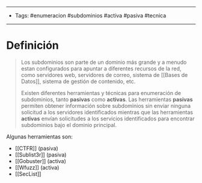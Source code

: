 --------------------
- Tags: #enumeracion #subdominios #activa #pasiva #tecnica   
-----------------------------
# Definición

> Los subdominios son parte de un dominio más grande y a menudo estan configurados para apuntar a diferentes recursos de la red, como servidores web, servidores de correo, sistema de [[Bases de Datos]], sistema de gestión de contenido, etc.
> 
> Existen diferentes herramientas y técnicas para enumeración de subdominios, tanto **pasivas** como **activas**.
> Las herramientas **pasivas** permiten obtener información sobre subdominios sin enviar ninguna solicitud a los servidores identificados mientras que las herramientas **activas** envían solicitudes a los servicios identificados para encontrar subdominios bajo el dominio principal. 

Algunas herramientas son:

- [[CTFR]] (pasiva)
- [[Sublist3r]] (pasiva)
- [[Gobuster]] (activa)
- [[Wfuzz]] (activa)
- [[SecList]]
